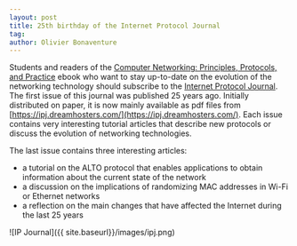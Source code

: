 ```yaml
---
layout: post
title: 25th birthday of the Internet Protocol Journal
tag: 
author: Olivier Bonaventure
---
```


Students and readers of the 
[Computer Networking: Principles, Protocols, and Practice](https://www.computer-networking.info) ebook who want to stay up-to-date on the evolution of
the networking technology should subscribe to the [Internet Protocol Journal](https://ipj.dreamhosters.com/). The first issue of this journal was published 25 years ago. Initially distributed on paper, it is now mainly available as pdf files from [https://ipj.dreamhosters.com/](https://ipj.dreamhosters.com/). Each issue contains very interesting tutorial articles that describe new protocols or discuss the evolution of networking technologies.

The last issue contains three interesting articles: 
- a tutorial on the ALTO protocol that enables applications to obtain information about the current state of the network
- a discussion on the implications of randomizing MAC addresses in Wi-Fi or Ethernet networks
- a reflection on the main changes that have affected the Internet during the last 25 years

![IP Journal]({{ site.baseurl}}/images/ipj.png)